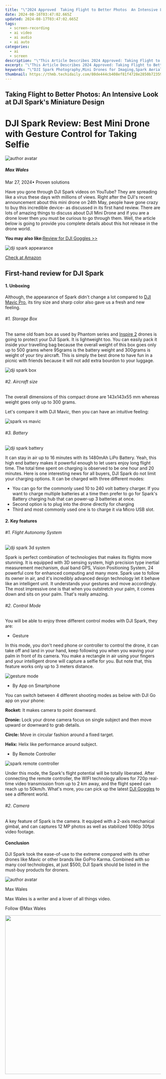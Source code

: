 ```yaml
---
title: "\"2024 Approved  Taking Flight to Better Photos  An Intensive Look at DJI Spark's Miniature Design\""
date: 2024-08-16T03:47:02.665Z
updated: 2024-08-17T03:47:02.665Z
tags: 
  - screen-recording
  - ai video
  - ai audio
  - ai auto
categories: 
  - ai
  - screen
description: "\"This Article Describes 2024 Approved: Taking Flight to Better Photos: An Intensive Look at DJI Spark's Miniature Design\""
excerpt: "\"This Article Describes 2024 Approved: Taking Flight to Better Photos: An Intensive Look at DJI Spark's Miniature Design\""
keywords: "\"DJI Spark Photography,Mini Drones for Imaging,Spark Aerial Image Quality,Ultra-Light Drone Camera,Drone Design Innovation,Compact Drones for Photo,Miniature Drones Advanced Tech\""
thumbnail: https://thmb.techidaily.com/80de444cb408ef81f4728e2850b723591d8016d7f4cd61445fe263111407c51f.jpg
---
```


## Taking Flight to Better Photos: An Intensive Look at DJI Spark's Miniature Design

# DJI Spark Review: Best Mini Drone with Gesture Control for Taking Selfie

![author avatar](https://images.wondershare.com/filmora/article-images/max-wales-author.jpg)

##### Max Wales

 Mar 27, 2024• Proven solutions

Have you gone through DJI Spark videos on YouTube? They are spreading like a virus these days with millions of views. Right after the DJI's recent announcement about this mini drone on 24th May, people have gone crazy to buy this incredible device- as discussed in its first hand review. There are lots of amazing things to discuss about DJI Mini Drone and if you are a drone lover then you must be curious to go through them. Well, the article below is going to provide you complete details about this hot release in the drone world.

**You may also like:**[Review for DJI Goggles >>](https://tools.techidaily.com/wondershare/filmora/download/)

![dji spark appearance](https://images.wondershare.com/filmora/article-images/dji-spark-appearance.jpg)

[Check at Amazon](https://www.amazon.com/gp/product/B072JTDRTZ/ref=as%5Fli%5Ftl?ie=UTF8&tag=vs-flora-20&camp=1789&creative=9325&linkCode=as2&creativeASIN=B072JTDRTZ&linkId=bec9204052e4183cc85b81f2a73bc8d2)

## First-hand review for DJI Spark

#### 1\.  Unboxing

 Although, the appearance of Spark didn't change a lot compared to [DJI Mavic Pro](https://tools.techidaily.com/wondershare/filmora/download/), its tiny size and sharp color also gave us a fresh and new feeling.

###### #1\. Storage Box

 The same old foam box as used by Phantom series and [Inspire 2](https://tools.techidaily.com/wondershare/filmora/download/) drones is going to protect your DJI Spark. It is lightweight too. You can easily pack it inside your travelling bag because the overall weight of this box goes only up to 500 grams where 95grams is the battery weight and 300grams is weight of your tiny aircraft. This is simply the best drone to have fun in a picnic with friends because it will not add extra bourdon to your luggage.

![dji spark box](https://images.wondershare.com/filmora/article-images/dji-spark-box.jpg)

###### #2\. Aircraft size

 The overall dimensions of this compact drone are 143x143x55 mm whereas weight goes only up to 300 grams.

 Let's compare it with DJI Mavic, then you can have an intuitive feeling:

![spark vs mavic](https://images.wondershare.com/filmora/article-images/spark-vs-mavic.jpg)

###### #3\. Battery

![dji spark battery](https://images.wondershare.com/filmora/article-images/dji-spark-battery.jpg)

 It can stay in air up to 16 minutes with its 1480mAh LiPo Battery. Yeah, this high end battery makes it powerful enough to let users enjoy long flight time. The total time spent on charging is observed to be one hour and 20 minutes. Here is one interesting news for all buyers, DJI Spark do not limit your charging options. It can be charged with three different modes:

* You can go for the commonly used 10 to 240 volt battery charger. If you want to charge multiple batteries at a time then prefer to go for Spark's Battery charging hub that can power-up 3 batteries at once.
* Second option is to plug into the drone directly for charging
* Third and most commonly used one is to charge it via Micro USB slot.

#### 2\. Key features

###### #1\. Flight Autonomy System

![dji spark 3d system](https://images.wondershare.com/filmora/article-images/dji-spark-3d-system.jpg)

 Spark is perfect combination of technologies that makes its flights more stunning. It is equipped with 3D sensing system, high precision type inertial measurement mechanism, dual band GPS, Vision Positioning System, 24 powerful core for enhanced computing and many more. Spark use to follow its owner in air, and it's incredibly advanced design technology let it behave like an intelligent unit. It understands your gestures and move accordingly. The most impressive one is that when you outstretch your palm, it comes down and sits on your palm. That's really amazing.

###### #2\. Control Mode

 You will be able to enjoy three different control modes with DJI Spark, they are:

* Gesture

 In this mode, you don't need phone or controller to control the drone, it can take off and land in your hand, keep following you when you waving your palm in front of its camera. You make a rectangle in air using your fingers and your intelligent drone will capture a selfie for you. But note that, this feature works only up to 3 meters distance.

![gesture mode](https://images.wondershare.com/filmora/article-images/gesture-mode.gif)

* By App on Smartphone

 You can switch between 4 different shooting modes as below with DJI Go app on your phone:

**Rocket:** It makes camera to point downward.

**Dronie:** Lock your drone camera focus on single subject and then move upward or downward to grab details.

**Circle:** Move in circular fashion around a fixed target.

**Helix:** Helix like performance around subject.

* By Remote Controller

![spark remote comtroller](https://images.wondershare.com/filmora/article-images/spark-remote-comtroller.jpg)

 Under this mode, the Spark's flight potential will be totally liberated. After connecting the remote controller, the WIFI technology allows for 720p real-time video transmission from up to 2 km away, and the flight speed can reach up to 50km/h. What's more, you can pick up the latest [DJI Goggles](https://tools.techidaily.com/wondershare/filmora/download/) to see a different world.

###### #2\. Camera

 A key feature of Spark is the camera. It equiped with a 2-axis mechanical gimbal, and can captures 12 MP photos as well as stabilized 1080p 30fps video footage.

#### Conclusion

 DJI Spark took the ease-of-use to the extreme compared with its other drones like Mavic or other brands like GoPro Karma. Combined with so many cool technologies, at just $500, DJI Spark should be listed in the must-buy products for droners.

![author avatar](https://images.wondershare.com/filmora/article-images/max-wales-author.jpg)

Max Wales

Max Wales is a writer and a lover of all things video.

Follow @Max Wales


<ins class="adsbygoogle"
     style="display:block"
     data-ad-format="autorelaxed"
     data-ad-client="ca-pub-7571918770474297"
     data-ad-slot="1223367746"></ins>



<ins class="adsbygoogle"
     style="display:block"
     data-ad-client="ca-pub-7571918770474297"
     data-ad-slot="8358498916"
     data-ad-format="auto"
     data-full-width-responsive="true"></ins>








<!-- affiliate ads begin -->
<a href="https://ephamedtechinc.pxf.io/c/5597632/2095369/26400" target="_top" id="2095369"><img src="//a.impactradius-go.com/display-ad/26400-2095369" border="0" alt="" width="1024" height="512"/></a><img height="0" width="0" src="https://imp.pxf.io/i/5597632/2095369/26400" style="position:absolute;visibility:hidden;" border="0" />
<!-- affiliate ads end -->